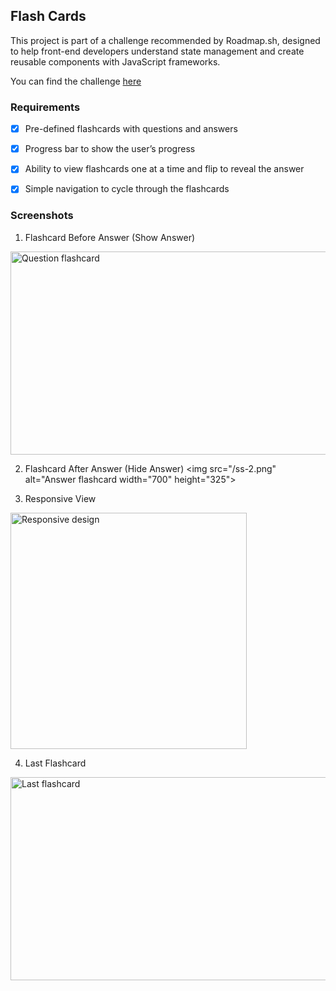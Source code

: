 ##  Flash Cards 

This project is part of a challenge recommended by Roadmap.sh, designed to help front-end developers understand state management and create reusable components with JavaScript frameworks.

You can find the challenge [here](https://roadmap.sh/projects/flash-cards)

### Requirements

- [x] Pre-defined flashcards with questions and answers
- [x] Progress bar to show the user’s progress
- [x] Ability to view flashcards one at a time and flip to reveal the answer
- [x] Simple navigation to cycle through the flashcards


### Screenshots

1. Flashcard Before Answer (Show Answer)
<img src="/ss-1.png" alt="Question flashcard" width="700" height="325">

2. Flashcard After Answer (Hide Answer)
<img src="/ss-2.png" alt="Answer flashcard width="700" height="325">

3. Responsive View
<img src="/ss-3.png" alt="Responsive design" width="378">

4. Last Flashcard
<img src="/ss-4.png" alt="Last flashcard" width="700" height="325">

